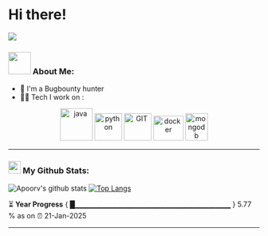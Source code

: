 # Hi there!

<link rel="stylesheet" href="https://cdnjs.cloudflare.com/ajax/libs/font-awesome/4.7.0/css/font-awesome.min.css">

<p align="center">
<div class="Contact">

<div class="ico">
<a href="https://github.com/Aravindhyox/">
	<i class="fa fa-github  social" title="Github" ></i>
</a>
</div>

<div class="ico">
<a href="https://twitter.com/aravindhyox">
	<i class="fa fa-twitter social" title="Twitter " ></i>
</a>
</div>

<div class="ico">
<a href="mailto:aravindhyox@gmail.com">   
	<i class="fa fa-envelope social" title="E-Mail" ></i>
</a>
</div>

</div>
</p>

![](https://camo.githubusercontent.com/992babdffd8c74a1502de375fbdf7e4d54773242/68747470733a2f2f6d656469612e67697068792e636f6d2f6d656469612f53576f536b4e36447854737a71494b4571762f67697068792e676966)

### <img src="https://github.com/TheDudeThatCode/TheDudeThatCode/blob/master/Assets/Developer.gif" width="45" /> About Me:
- 🏦 I'm a Bugbounty hunter 
- 🧑‍💻 Tech I work on :

<p align="center">
      <img src="https://www.vectorlogo.zone/logos/java/java-icon.svg" alt="java" width="65" height="65"/> 
      <img src="https://www.vectorlogo.zone/logos/python/python-icon.svg" alt="python" width="55" height="55"/>
      <img src="https://www.vectorlogo.zone/logos/git-scm/git-scm-icon.svg" alt="GIT" width="55" height="55"/> 
      <img src="https://www.vectorlogo.zone/logos/docker/docker-official.svg" alt="docker" width="60" height="50"/>
      <img src="https://www.vectorlogo.zone/logos/mongodb/mongodb-icon.svg" alt="mongodb" width="45" height="55"/>
</p>

---
### <img src='https://media1.giphy.com/media/du3J3cXyzhj75IOgvA/giphy.gif?cid=ecf05e47x2g034i9pzwtzzsd3xgg2w9nr94t4tflbbgo3008&rid=giphy.gif' width='25' /> My Github Stats:
![Apoorv's github stats](https://github-readme-stats.vercel.app/api?username=aravindhyox&show_icons=true&title_color=ffc857&icon_color=8ac926&text_color=daf7dc&bg_color=151515&hide=issues&count_private=true&include_all_commits=true)
[![Top Langs](https://github-readme-stats.vercel.app/api/top-langs/?username=aravindhyox&layout=compact&text_color=daf7dc&bg_color=151515&hide=css,html,php)](https://github.com/Aravindhyox/github-readme-stats)

<!--START_SECTION:waka-->

<!--END_SECTION:waka-->

⏳ **Year Progress** { █▁▁▁▁▁▁▁▁▁▁▁▁▁▁▁▁▁▁▁▁▁▁▁▁▁▁▁▁▁ } 5.77 % as on ⏰ 21-Jan-2025

---



